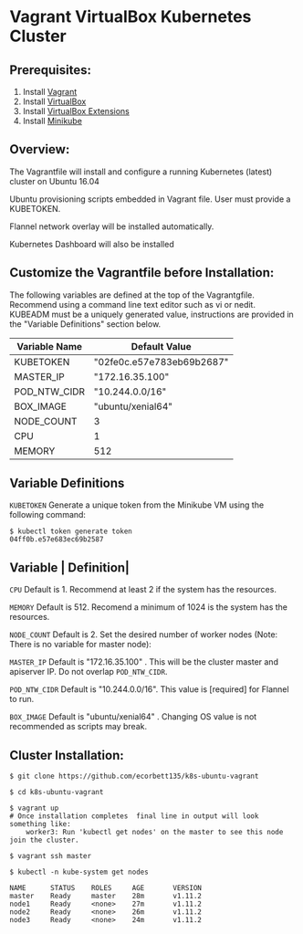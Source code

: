 # Vagrant VirtualBox Kubernetes Cluster 

## Prerequisites:

1. Install [Vagrant](https://www.vagrantup.com/)
2. Install [VirtualBox](https://www.virtualbox.org/wiki/Downloads)
3. Install [VirtualBox Extensions](https://download.virtualbox.org/virtualbox/5.2.18/Oracle_VM_VirtualBox_Extension_Pack-5.2.18.vbox-extpack)
4. Install [Minikube](https://kubernetes.io/docs/tasks/tools/install-minikube/)

## Overview:

The Vagrantfile will install and configure a running Kubernetes (latest) cluster on Ubuntu 16.04

Ubuntu provisioning scripts embedded in Vagrant file. User must provide a KUBETOKEN.

Flannel network overlay will be installed automatically. 

Kubernetes Dashboard will also be installed 

## Customize the Vagrantfile before Installation:

The following variables are defined at the top of the Vagrantgfile.  Recommend using a command line text editor such as vi or nedit. KUBEADM must be a uniquely generated value, instructions are provided in the "Variable Definitions" section below. 

Variable Name | Default Value             |
--------------|---------------------------|
KUBETOKEN     | "02fe0c.e57e783eb69b2687" |
MASTER_IP     |     "172.16.35.100"       |
POD_NTW_CIDR  |     "10.244.0.0/16"       |
BOX_IMAGE     |    "ubuntu/xenial64"      |
NODE_COUNT    |           3               |
CPU           |           1               |
MEMORY        |          512              |

## Variable Definitions

`KUBETOKEN` Generate a unique token from the Minikube VM using the following command: 

```console
$ kubectl token generate token
04ff0b.e57e683ec69b2587
```
Variable | Definition|
----------------------
`CPU` Default is 1.  Recommend at least 2 if the system has the resources.

`MEMORY` Default is 512. Recomend a minimum of 1024 is the system has the resources. 

`NODE_COUNT` Default is 2. Set the desired number of worker nodes (Note: There is no variable for master node):

`MASTER_IP` Default is "172.16.35.100" . This will be the cluster master and apiserver IP. Do not overlap `POD_NTW_CIDR`.

`POD_NTW_CIDR` Default is "10.244.0.0/16". This value is [required] for Flannel to run.
 
`BOX_IMAGE` Default is "ubuntu/xenial64" . Changing OS value is not recommended as scripts may break. 

## Cluster Installation:
```console
$ git clone https://github.com/ecorbett135/k8s-ubuntu-vagrant

$ cd k8s-ubuntu-vagrant

$ vagrant up
# Once installation completes  final line in output will look something like: 
    worker3: Run 'kubectl get nodes' on the master to see this node join the cluster.

$ vagrant ssh master

$ kubectl -n kube-system get nodes

NAME      STATUS    ROLES     AGE       VERSION
master    Ready     master    28m       v1.11.2
node1     Ready     <none>    27m       v1.11.2
node2     Ready     <none>    26m       v1.11.2
node3     Ready     <none>    24m       v1.11.2
```





